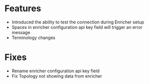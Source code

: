# Features
- Introduced the ability to test the connection during Enricher setup
- Spaces in enricher configuration api key field will trigger an error message
- Terminology changes

# Fixes
- Rename enricher configuration api key field
- Fix Topology not showing data from enricher
